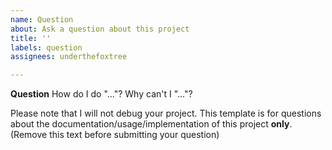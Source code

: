 ```yaml
---
name: Question
about: Ask a question about this project
title: ''
labels: question
assignees: underthefoxtree

---
```


**Question**
How do I do "..."?
Why can't I "..."?

Please note that I will not debug your project. This template is for questions about the documentation/usage/implementation of this project **only**. (Remove this text before submitting your question)
